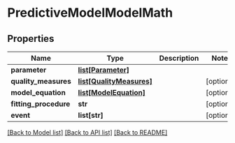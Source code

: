 # PredictiveModelModelMath

## Properties
Name | Type | Description | Notes
------------ | ------------- | ------------- | -------------
**parameter** | [**list[Parameter]**](Parameter.md) |  | 
**quality_measures** | [**list[QualityMeasures]**](QualityMeasures.md) |  | [optional] 
**model_equation** | [**list[ModelEquation]**](ModelEquation.md) |  | [optional] 
**fitting_procedure** | **str** |  | [optional] 
**event** | **list[str]** |  | [optional] 

[[Back to Model list]](../README.md#documentation-for-models) [[Back to API list]](../README.md#documentation-for-api-endpoints) [[Back to README]](../README.md)

